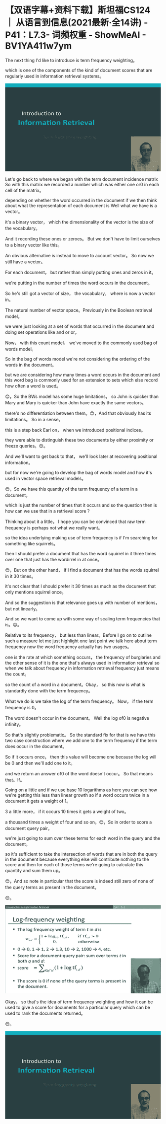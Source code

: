 # 【双语字幕+资料下载】斯坦福CS124 ｜ 从语言到信息(2021最新·全14讲) - P41：L7.3- 词频权重 - ShowMeAI - BV1YA411w7ym

The next thing I'd like to introduce is term frequency weighting。

 which is one of the components of the kind of document scores that are regularly used in information retrieval systems。



![](img/f8bbd8aa807628cde892d224fc012499_1.png)

Let's go back to where we began with the term document incidence matrix So with this matrix we recorded a number which was either one or0 in each cell of the matrix。

 depending on whether the word occurred in the document if we then think about what the representation of each document is Well what we have is a vector。

 it's a binary vector， which the dimensionality of the vector is the size of the vocabulary。

And it recording these ones or zeroes。 But we don't have to limit ourselves to a binary vector like this。

 An obvious alternative is instead to move to account vector。 So now we still have a vector。

For each document， but rather than simply putting ones and zeros in it。

 we're putting in the number of times the word occurs in the document。

So he's still got a vector of size， the vocabulary， where is now a vector in。

The natural number of vector space。Previously in the Boolean retrieval model。

 we were just looking at a set of words that occurred in the document and doing set operations like and or or。

 Now， with this count model， we've moved to the commonly used bag of words model。

 So in the bag of words model we're not considering the ordering of the words in the document。

 but we are considering how many times a word occurs in the document and this word bag is commonly used for an extension to sets which else record how often a word is used。

😊，So the BWs model has some huge limitations， so John is quicker than Mary and Mary is quicker than John have exactly the same vectors。

 there's no differentiation between them。😊，And that obviously has its limitations。 So in a sense。

 this is a step back Earl on， when we introduced positional indices。

 they were able to distinguish these two documents by either proximity or freeze queries。😊。

And we'll want to get back to that， we'll look later at recovering positional information。

 but for now we're going to develop the bag of words model and how it's used in vector space retrieval models。

😊，So we have this quantity of the term frequency of a term in a document。

 which is just the number of times that it occurs and so the question then is how can we use that in a retrieval score？

Thinking about it a little， I hope you can be convinced that raw term frequency is perhaps not what we really want。

 so the idea underlying making use of term frequency is if I'm searching for something like squirrels。

 then I should prefer a document that has the word squirrel in it three times over one that just has the wordirrel in at once。

😊，But on the other hand， if I find a document that has the words squirrel in it 30 times。

 it's not clear that I should prefer it 30 times as much as the document that only mentions squirrel once。

 And so the suggestion is that relevance goes up with number of mentions， but not linearly。

 And so we want to come up with some way of scaling term frequencies that is。😊。

Relative to its frequency， but less than linear。Before I go on to outline such a measure let me just highlight one last point we talk here about term frequency now the word frequency actually has two usages。

 one is the rate at which something occurs， the frequency of burglaries and the other sense of it is the one that's always used in information retrieval so when we talk about frequency in information retrieval frequency just means the count。

 so the count of a word in a document。Okay， so this now is what is standardly done with the term frequency。

 What we do is we take the log of the term frequency。 Now， if the term frequency is 0。

The word doesn't occur in the document。 Well the log of0 is negative infinity。

 So that's slightly problematic。 So the standard fix for that is we have this two case construction where we add one to the term frequency if the term does occur in the document。

 So if it occurs once， then this value will become one because the log will be 0 and then we'll add one to it。

 and we return an answer of0 of the word doesn't occur。 So that means that。If。

Going on a little and if we use base 10 logarithms as here you can see how we're getting this less than linear growth so if a word occurs twice in a document it gets a weight of 1。

3 a little more， if it occurs 10 times it gets a weight of two。

 a thousand times a weight of four and so on。😊，So in order to score a document query pair。

 we're just going to sum over these terms for each word in the query and the document。

 so it's sufficient to take the intersection of words that are in both the query in the document because everything else will contribute nothing to the score and then for each of those terms we're going to calculate this quantity and sum them up。

😊，And so note in particular that the score is indeed still zero of none of the query terms as present in the document。

😊。

![](img/f8bbd8aa807628cde892d224fc012499_3.png)

Okay， so that's the idea of term frequency weighting and how it can be used to give a score for documents for a particular query which can be used to rank the documents returned。

😊。

![](img/f8bbd8aa807628cde892d224fc012499_5.png)